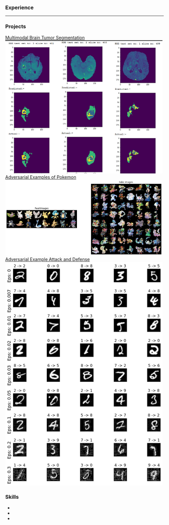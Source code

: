 ### Experience
---

### Projects
[Multimodal Brain Tumor Segmentation](https://github.com/as791/Multimodal-Brain-Tumor-Segmentation)
<img src="images/mbts-1.png?raw=true" width="500"/>
[Adversarial Examples of Pokemon](https://github.com/as791/Adversarial-Examples-of-Pokemon)
<img src="images/aefp-1.png?raw=true?raw=true" width="500"/>
[Adversarial Example Attack and Defense](https://github.com/as791/Adversarial-Example-Attack-and-Defense)
<img src="images/fgsm-adv.png?raw=true" width="500"/>
### Skills
- 
-
-
